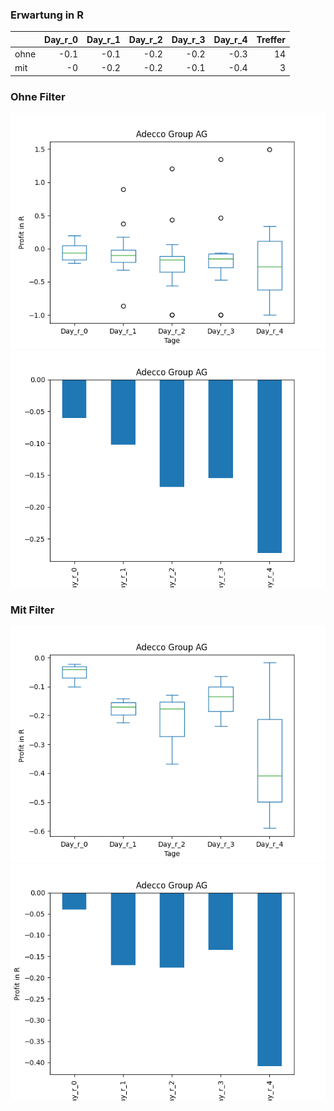 ### Erwartung in R
|      |   Day_r_0 |   Day_r_1 |   Day_r_2 |   Day_r_3 |   Day_r_4 |   Treffer |
|:-----|----------:|----------:|----------:|----------:|----------:|----------:|
| ohne |      -0.1 |      -0.1 |      -0.2 |      -0.2 |      -0.3 |        14 |
| mit  |      -0   |      -0.2 |      -0.2 |      -0.1 |      -0.4 |         3 |

### Ohne Filter
![image info](./data/AHEXY_box_all.png)
![image info](./data/AHEXY_median_all.png)

### Mit Filter
![image info](./data/AHEXY_box_filtered.png)
![image info](./data/AHEXY_median_filtered.png)